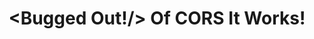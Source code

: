 ---
title: "<Bugged Out!/> Of CORS It Works!"
last_modified_at: 2024-05-13T16:20:02-05:00
categories:
  - Blog
tags:
  - Bugged Out
---